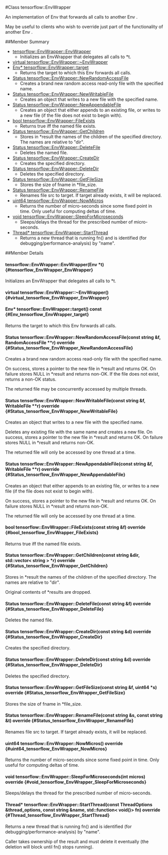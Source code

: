 #Class tensorflow::EnvWrapper

An implementation of Env that forwards all calls to another Env .

May be useful to clients who wish to override just part of the functionality of another Env .

##Member Summary

* [tensorflow::EnvWrapper::EnvWrapper](#tensorflow_EnvWrapper_EnvWrapper)
  * Initializes an EnvWrapper that delegates all calls to *t.
* [virtual tensorflow::EnvWrapper::~EnvWrapper](#virtual_tensorflow_EnvWrapper_EnvWrapper)
* [Env* tensorflow::EnvWrapper::target](#Env_tensorflow_EnvWrapper_target)
  * Returns the target to which this Env forwards all calls.
* [Status tensorflow::EnvWrapper::NewRandomAccessFile](#Status_tensorflow_EnvWrapper_NewRandomAccessFile)
  * Creates a brand new random access read-only file with the specified name.
* [Status tensorflow::EnvWrapper::NewWritableFile](#Status_tensorflow_EnvWrapper_NewWritableFile)
  * Creates an object that writes to a new file with the specified name.
* [Status tensorflow::EnvWrapper::NewAppendableFile](#Status_tensorflow_EnvWrapper_NewAppendableFile)
  * Creates an object that either appends to an existing file, or writes to a new file (if the file does not exist to begin with).
* [bool tensorflow::EnvWrapper::FileExists](#bool_tensorflow_EnvWrapper_FileExists)
  * Returns true iff the named file exists.
* [Status tensorflow::EnvWrapper::GetChildren](#Status_tensorflow_EnvWrapper_GetChildren)
  * Stores in *result the names of the children of the specified directory. The names are relative to &quot;dir&quot;.
* [Status tensorflow::EnvWrapper::DeleteFile](#Status_tensorflow_EnvWrapper_DeleteFile)
  * Deletes the named file.
* [Status tensorflow::EnvWrapper::CreateDir](#Status_tensorflow_EnvWrapper_CreateDir)
  * Creates the specified directory.
* [Status tensorflow::EnvWrapper::DeleteDir](#Status_tensorflow_EnvWrapper_DeleteDir)
  * Deletes the specified directory.
* [Status tensorflow::EnvWrapper::GetFileSize](#Status_tensorflow_EnvWrapper_GetFileSize)
  * Stores the size of fname in *file_size.
* [Status tensorflow::EnvWrapper::RenameFile](#Status_tensorflow_EnvWrapper_RenameFile)
  * Renames file src to target. If target already exists, it will be replaced.
* [uint64 tensorflow::EnvWrapper::NowMicros](#uint64_tensorflow_EnvWrapper_NowMicros)
  * Returns the number of micro-seconds since some fixed point in time. Only useful for computing deltas of time.
* [void tensorflow::EnvWrapper::SleepForMicroseconds](#void_tensorflow_EnvWrapper_SleepForMicroseconds)
  * Sleeps/delays the thread for the prescribed number of micro-seconds.
* [Thread* tensorflow::EnvWrapper::StartThread](#Thread_tensorflow_EnvWrapper_StartThread)
  * Returns a new thread that is running fn() and is identified (for debugging/performance-analysis) by &quot;name&quot;.

##Member Details

#### tensorflow::EnvWrapper::EnvWrapper(Env *t) {#tensorflow_EnvWrapper_EnvWrapper}

Initializes an EnvWrapper that delegates all calls to *t.



#### virtual tensorflow::EnvWrapper::~EnvWrapper() {#virtual_tensorflow_EnvWrapper_EnvWrapper}





#### Env* tensorflow::EnvWrapper::target() const {#Env_tensorflow_EnvWrapper_target}

Returns the target to which this Env forwards all calls.



#### Status tensorflow::EnvWrapper::NewRandomAccessFile(const string &amp;f, RandomAccessFile **r) override {#Status_tensorflow_EnvWrapper_NewRandomAccessFile}

Creates a brand new random access read-only file with the specified name.

On success, stores a pointer to the new file in *result and returns OK. On failure stores NULL in *result and returns non-OK. If the file does not exist, returns a non-OK status.

The returned file may be concurrently accessed by multiple threads.

#### Status tensorflow::EnvWrapper::NewWritableFile(const string &amp;f, WritableFile **r) override {#Status_tensorflow_EnvWrapper_NewWritableFile}

Creates an object that writes to a new file with the specified name.

Deletes any existing file with the same name and creates a new file. On success, stores a pointer to the new file in *result and returns OK. On failure stores NULL in *result and returns non-OK.

The returned file will only be accessed by one thread at a time.

#### Status tensorflow::EnvWrapper::NewAppendableFile(const string &amp;f, WritableFile **r) override {#Status_tensorflow_EnvWrapper_NewAppendableFile}

Creates an object that either appends to an existing file, or writes to a new file (if the file does not exist to begin with).

On success, stores a pointer to the new file in *result and returns OK. On failure stores NULL in *result and returns non-OK.

The returned file will only be accessed by one thread at a time.

#### bool tensorflow::EnvWrapper::FileExists(const string &amp;f) override {#bool_tensorflow_EnvWrapper_FileExists}

Returns true iff the named file exists.



#### Status tensorflow::EnvWrapper::GetChildren(const string &amp;dir, std::vector&lt; string &gt; *r) override {#Status_tensorflow_EnvWrapper_GetChildren}

Stores in *result the names of the children of the specified directory. The names are relative to &quot;dir&quot;.

Original contents of *results are dropped.

#### Status tensorflow::EnvWrapper::DeleteFile(const string &amp;f) override {#Status_tensorflow_EnvWrapper_DeleteFile}

Deletes the named file.



#### Status tensorflow::EnvWrapper::CreateDir(const string &amp;d) override {#Status_tensorflow_EnvWrapper_CreateDir}

Creates the specified directory.



#### Status tensorflow::EnvWrapper::DeleteDir(const string &amp;d) override {#Status_tensorflow_EnvWrapper_DeleteDir}

Deletes the specified directory.



#### Status tensorflow::EnvWrapper::GetFileSize(const string &amp;f, uint64 *s) override {#Status_tensorflow_EnvWrapper_GetFileSize}

Stores the size of fname in *file_size.



#### Status tensorflow::EnvWrapper::RenameFile(const string &amp;s, const string &amp;t) override {#Status_tensorflow_EnvWrapper_RenameFile}

Renames file src to target. If target already exists, it will be replaced.



#### uint64 tensorflow::EnvWrapper::NowMicros() override {#uint64_tensorflow_EnvWrapper_NowMicros}

Returns the number of micro-seconds since some fixed point in time. Only useful for computing deltas of time.



#### void tensorflow::EnvWrapper::SleepForMicroseconds(int micros) override {#void_tensorflow_EnvWrapper_SleepForMicroseconds}

Sleeps/delays the thread for the prescribed number of micro-seconds.



#### Thread* tensorflow::EnvWrapper::StartThread(const ThreadOptions &amp;thread_options, const string &amp;name, std::function&lt; void()&gt; fn) override {#Thread_tensorflow_EnvWrapper_StartThread}

Returns a new thread that is running fn() and is identified (for debugging/performance-analysis) by &quot;name&quot;.

Caller takes ownership of the result and must delete it eventually (the deletion will block until fn() stops running).
